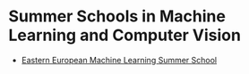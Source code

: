 # Summer Schools in Machine Learning and Computer Vision
* [Eastern European Machine Learning Summer School](https://www.eeml.eu/)
